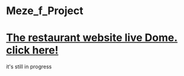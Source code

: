 # Meze_f_Project

# [The restaurant website live Dome. click here!](https://davidirankunda.github.io/Meze_f_Project/)


it's still in progress